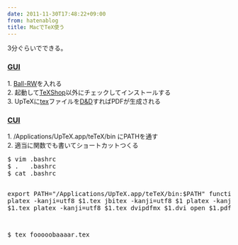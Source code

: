 ```yaml
---
date: 2011-11-30T17:48:22+09:00
from: hatenablog
title: MacでTeX使う
---
```


<p>3分ぐらいでできる。</p>
<div class="section">
<h3><a class="keyword" href="http://d.hatena.ne.jp/keyword/GUI">GUI</a></h3>
<p>1. <a href="http://ballrw.web.fc2.com/tex/install_lion_new.html" target="_blank">Ball-RW</a>を入れる<br />
2. 起動して<a class="keyword" href="http://d.hatena.ne.jp/keyword/TeXShop">TeXShop</a>以外にチェックしてインストールする<br />
3. UpTeXに<a class="keyword" href="http://d.hatena.ne.jp/keyword/tex">tex</a>ファイルを<a class="keyword" href="http://d.hatena.ne.jp/keyword/D%26D">D&D</a>すればPDFが生成される</p>


</div><div class="section">
<h3><a class="keyword" href="http://d.hatena.ne.jp/keyword/CUI">CUI</a></h3>
<p>1. /Applications/UpTeX.app/teTeX/bin にPATHを通す<br />
2. 適当に関数でも書いてショートカットつくる</p>
<pre class="code lang-txt" data-lang="txt" data-unlink>$ vim .bashrc
$ .   .bashrc
$ cat .bashrc

export PATH=&#34;/Applications/UpTeX.app/teTeX/bin:$PATH&#34;
function tex(){
  platex -kanji=utf8 $1.tex
  jbitex -kanji=utf8 $1
  platex -kanji=utf8 $1.tex
  platex -kanji=utf8 $1.tex
  dvipdfmx $1.dvi
  open $1.pdf
}

$ tex fooooobaaaar.tex</pre>

</div>
